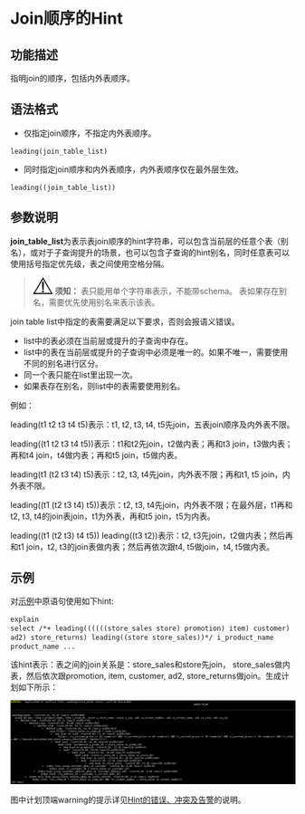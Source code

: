 # Join顺序的Hint<a name="ZH-CN_TOPIC_0289900980"></a>

## 功能描述<a name="zh-cn_topic_0283136909_zh-cn_topic_0237121533_section97491741123412"></a>

指明join的顺序，包括内外表顺序。

## 语法格式<a name="zh-cn_topic_0283136909_zh-cn_topic_0237121533_section128191729143517"></a>

-   仅指定join顺序，不指定内外表顺序。

```
leading(join_table_list) 
```

-   同时指定join顺序和内外表顺序，内外表顺序仅在最外层生效。

```
leading((join_table_list)) 
```

## 参数说明<a name="zh-cn_topic_0283136909_zh-cn_topic_0237121533_section1280444714345"></a>

**join\_table\_list**为表示表join顺序的hint字符串，可以包含当前层的任意个表（别名），或对于子查询提升的场景，也可以包含子查询的hint别名，同时任意表可以使用括号指定优先级，表之间使用空格分隔。

>![](public_sys-resources/icon-notice.gif) **须知：** 
>表只能用单个字符串表示，不能带schema。
>表如果存在别名，需要优先使用别名来表示该表。

join table list中指定的表需要满足以下要求，否则会报语义错误。

-   list中的表必须在当前层或提升的子查询中存在。
-   list中的表在当前层或提升的子查询中必须是唯一的。如果不唯一，需要使用不同的别名进行区分。
-   同一个表只能在list里出现一次。
-   如果表存在别名，则list中的表需要使用别名。

例如：

leading\(t1 t2 t3 t4 t5\)表示：t1, t2, t3, t4, t5先join，五表join顺序及内外表不限。

leading\(\(t1 t2 t3 t4 t5\)\)表示：t1和t2先join，t2做内表；再和t3 join，t3做内表；再和t4 join，t4做内表；再和t5 join，t5做内表。

leading\(t1 \(t2 t3 t4\) t5\)表示：t2, t3, t4先join，内外表不限；再和t1, t5 join，内外表不限。

leading\(\(t1 \(t2 t3 t4\) t5\)\)表示：t2, t3, t4先join，内外表不限；在最外层，t1再和t2, t3, t4的join表join，t1为外表，再和t5 join，t5为内表。

leading\(\(t1 \(t2 t3\) t4 t5\)\) leading\(\(t3 t2\)\)表示：t2, t3先join，t2做内表；然后再和t1 join，t2, t3的join表做内表；然后再依次跟t4, t5做join，t4, t5做内表。

## 示例<a name="zh-cn_topic_0283136909_zh-cn_topic_0237121533_section1127715590585"></a>

对[示例](Plan-Hint调优概述.md#zh-cn_topic_0283137554_zh-cn_topic_0237121532_section671421102912)中原语句使用如下hint:

```
explain
select /*+ leading((((((store_sales store) promotion) item) customer) ad2) store_returns) leading((store store_sales))*/ i_product_name product_name ...
```

该hint表示：表之间的join关系是：store\_sales和store先join， store\_sales做内表，然后依次跟promotion, item, customer, ad2, store\_returns做join。生成计划如下所示：

![](figures/zh-cn_image_0289899975.png)

图中计划顶端warning的提示详见[Hint的错误、冲突及告警](Hint的错误-冲突及告警.md)的说明。


